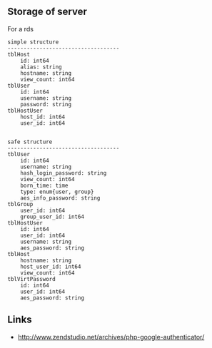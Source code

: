 ## Storage of server

For a rds

	simple structure
	-----------------------------------
	tblHost
		id: int64
		alias: string
		hostname: string
		view_count: int64
	tblUser
		id: int64
		username: string
		password: string
	tblHostUser
		host_id: int64
		user_id: int64
		
	
	safe structure
	-----------------------------------
	tblUser
		id: int64 
		username: string
		hash_login_password: string
		view_count: int64
		born_time: time
		type: enum{user, group}
		aes_info_password: string
	tblGroup
		user_id: int64
		group_user_id: int64
	tblHostUser
		id: int64
		user_id: int64
		username: string
		aes_password: string
	tblHost
		hostname: string
		host_user_id: int64
		view_count: int64
	tblVirtPassword
		id: int64
		user_id: int64
		aes_password: string

## Links
* <http://www.zendstudio.net/archives/php-google-authenticator/>
		
